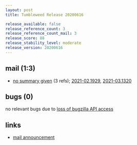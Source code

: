 ```yaml
---
layout: post
title: Tumbleweed Release 20200616

release_available: false
release_reference_count: 3
release_reference_count_mail: 3
release_score: 88
release_stability_level: moderate
release_version: 20200616
---
```


## mail (1:3)

- [no summary given](https://github.com/boombatower/tumbleweed-review/issues/10) (3 refs); [2021-02.1929](https://github.com/boombatower/tumbleweed-review/issues/10), [2021-03.1320](https://github.com/boombatower/tumbleweed-review/issues/10)

## bugs (0)

<!--more-->

no relevant bugs due to [loss of bugzilla API access](https://bugzilla.opensuse.org/show_bug.cgi?id=1157722)



## links

- [mail announcement](https://github.com/boombatower/tumbleweed-review/issues/10)
